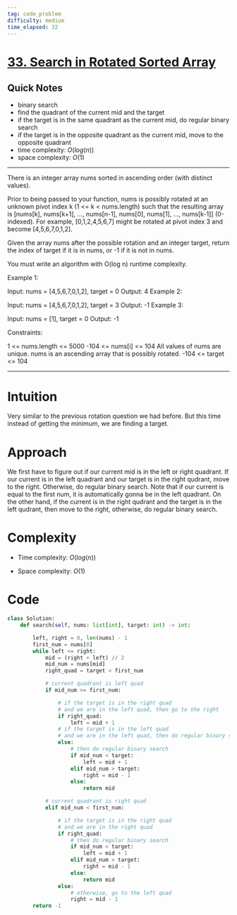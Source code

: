 ```yaml
---
tag: code_problem
difficulty: medium
time_elapsed: 32
---
```


# [33. Search in Rotated Sorted Array](https://leetcode.com/problems/search-in-rotated-sorted-array/)

## Quick Notes

- binary search
- find the quadrant of the current mid and the target
- if the target is in the same quadrant as the current mid, do regular binary search
- if the target is in the opposite quadrant as the current mid, move to the opposite quadrant
- time complexity: $O(log(n))$
- space complexity: $O(1)$

---

There is an integer array nums sorted in ascending order (with distinct values).

Prior to being passed to your function, nums is possibly rotated at an unknown pivot index k (1 <= k < nums.length) such that the resulting array is [nums[k], nums[k+1], ..., nums[n-1], nums[0], nums[1], ..., nums[k-1]] (0-indexed). For example, [0,1,2,4,5,6,7] might be rotated at pivot index 3 and become [4,5,6,7,0,1,2].

Given the array nums after the possible rotation and an integer target, return the index of target if it is in nums, or -1 if it is not in nums.

You must write an algorithm with O(log n) runtime complexity.

 

Example 1:

Input: nums = [4,5,6,7,0,1,2], target = 0
Output: 4
Example 2:

Input: nums = [4,5,6,7,0,1,2], target = 3
Output: -1
Example 3:

Input: nums = [1], target = 0
Output: -1
 

Constraints:

1 <= nums.length <= 5000
-104 <= nums[i] <= 104
All values of nums are unique.
nums is an ascending array that is possibly rotated.
-104 <= target <= 104

---

# Intuition
<!-- Describe your first thoughts on how to solve this problem. -->
Very similar to the previous rotation question we had before. But this time instead of getting the minimum, we are finding a target.

# Approach
<!-- Describe your approach to solving the problem. -->
We first have to figure out if our current mid is in the left or right quadrant. If our current is in the left quadrant and our target is in the right qudrant, move to the right. Otherwise, do regular binary search. Note that if our current is equal to the first num, it is automatically gonna be in the left quadrant. On the other hand, if the current is in the right qudrant and the target is in the left qudrant, then move to the right, otherwise, do regular binary search.

# Complexity
- Time complexity: $O(log(n))$

- Space complexity: $O(1)$

# Code
```python
class Solution:
    def search(self, nums: list[int], target: int) -> int:

        left, right = 0, len(nums) - 1
        first_num = nums[0]
        while left <= right:
            mid = (right + left) // 2
            mid_num = nums[mid]
            right_quad = target < first_num

            # current quadrant is left quad
            if mid_num >= first_num:

                # if the target is in the right quad
                # and we are in the left quad, then go to the right
                if right_quad:
                    left = mid + 1
                # if the target is in the left quad
                # and we are in the left quad, then do regular binary search
                else:
                    # then do regular binary search
                    if mid_num < target:
                        left = mid + 1
                    elif mid_num > target:
                        right = mid - 1
                    else:
                        return mid

            # current quadrant is right quad
            elif mid_num < first_num:

                # if the target is in the right quad
                # and we are in the right quad
                if right_quad:
                    # then do regular binary search
                    if mid_num < target:
                        left = mid + 1
                    elif mid_num > target:
                        right = mid - 1
                    else:
                        return mid
                else:
                    # otherwise, go to the left quad
                    right = mid - 1
        return -1


```
